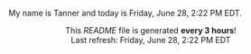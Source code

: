 My name is Tanner and today is Friday, June 28, 2:22 PM EDT.

<p align="center">This <i>README</i> file is generated <b>every 3 hours</b>!</br>Last refresh: Friday, June 28, 2:22 PM EDT<br /></p>
